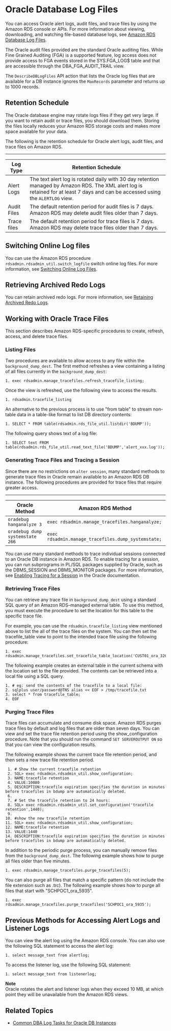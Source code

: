 # Oracle Database Log Files<a name="USER_LogAccess.Concepts.Oracle"></a>

You can access Oracle alert logs, audit files, and trace files by using the Amazon RDS console or APIs\. For more information about viewing, downloading, and watching file\-based database logs, see [Amazon RDS Database Log Files](USER_LogAccess.md)\. 

The Oracle audit files provided are the standard Oracle auditing files\. While Fine Grained Auditing \(FGA\) is a supported feature, log access does not provide access to FGA events stored in the SYS\.FGA\_LOG$ table and that are accessible through the DBA\_FGA\_AUDIT\_TRAIL view\. 

The `DescribeDBLogFiles` API action that lists the Oracle log files that are available for a DB instance ignores the `MaxRecords` parameter and returns up to 1000 records\. 

## Retention Schedule<a name="USER_LogAccess.Concepts.Oracle.Retention"></a>

The Oracle database engine may rotate logs files if they get very large\. If you want to retain audit or trace files, you should download them\. Storing the files locally reduces your Amazon RDS storage costs and makes more space available for your data\. 

The following is the retention schedule for Oracle alert logs, audit files, and trace files on Amazon RDS\. 


****  

| Log Type | Retention Schedule | 
| --- | --- | 
|  Alert Logs  |   The text alert log is rotated daily with 30 day retention managed by Amazon RDS\. The XML alert log is retained for at least 7 days and can be accessed using the `ALERTLOG` view\.    | 
|  Audit Files  |   The default retention period for audit files is 7 days\. Amazon RDS may delete audit files older than 7 days\.    | 
|  Trace files  |  The default retention period for trace files is 7 days\. Amazon RDS may delete trace files older than 7 days\.    | 

## Switching Online Log files<a name="USER_LogAccess.Concepts.Oracle.SwitchingLogfiles"></a>

You can use the Amazon RDS procedure `rdsadmin.rdsadmin_util.switch_logfile` switch online log files\. For more information, see [Switching Online Log Files](Appendix.Oracle.CommonDBATasks.Log.md#Appendix.Oracle.CommonDBATasks.SwitchingLogfiles)\. 

## Retrieving Archived Redo Logs<a name="USER_LogAccess.Concepts.Oracle.ArchivedRedoLogs"></a>

You can retain archived redo logs\. For more information, see [Retaining Archived Redo Logs](Appendix.Oracle.CommonDBATasks.Log.md#Appendix.Oracle.CommonDBATasks.RetainRedoLogs)\. 

## Working with Oracle Trace Files<a name="USER_LogAccess.Concepts.Oracle.WorkingWithTracefiles"></a>

This section describes Amazon RDS\-specific procedures to create, refresh, access, and delete trace files\. 

### Listing Files<a name="USER_LogAccess.Concepts.Oracle.WorkingWithTracefiles.ViewingBackgroundDumpDest"></a>

Two procedures are available to allow access to any file within the `background_dump_dest`\. The first method refreshes a view containing a listing of all files currently in the `background_dump_dest`: 

```
1. exec rdsadmin.manage_tracefiles.refresh_tracefile_listing;
```

Once the view is refreshed, use the following view to access the results\.

```
1. rdsadmin.tracefile_listing
```

An alternative to the previous process is to use "from table" to stream non\-table data in a table\-like format to list DB directory contents: 

```
1. SELECT * FROM table(rdsadmin.rds_file_util.listdir('BDUMP'));
```

The following query shows text of a log file: 

```
1. SELECT text FROM table(rdsadmin.rds_file_util.read_text_file('BDUMP','alert_xxx.log'));
```

### Generating Trace Files and Tracing a Session<a name="USER_LogAccess.Concepts.Oracle.WorkingWithTracefiles.Generating"></a>

Since there are no restrictions on `alter session`, many standard methods to generate trace files in Oracle remain available to an Amazon RDS DB instance\. The following procedures are provided for trace files that require greater access\. 


****  

|  Oracle Method  |  Amazon RDS Method | 
| --- | --- | 
| `oradebug hanganalyze 3 ` | `exec rdsadmin.manage_tracefiles.hanganalyze; ` | 
| `oradebug dump systemstate 266 ` | `exec rdsadmin.manage_tracefiles.dump_systemstate;` | 

You can use many standard methods to trace individual sessions connected to an Oracle DB instance in Amazon RDS\. To enable tracing for a session, you can run subprograms in PL/SQL packages supplied by Oracle, such as the DBMS\_SESSION and DBMS\_MONITOR packages\. For more information, see [ Enabling Tracing for a Session](https://docs.oracle.com/database/121/TGSQL/tgsql_trace.htm#GUID-F872D6F9-E015-481F-80F6-8A7036A6AD29) in the Oracle documentation\. 

### Retrieving Trace Files<a name="USER_LogAccess.Concepts.Oracle.WorkingWithTracefiles.Retrieving"></a>

You can retrieve any trace file in `background_dump_dest` using a standard SQL query of an Amazon RDS–managed external table\. To use this method, you must execute the procedure to set the location for this table to the specific trace file\. 

For example, you can use the `rdsadmin.tracefile_listing` view mentioned above to list the all of the trace files on the system\. You can then set the tracefile\_table view to point to the intended trace file using the following procedure: 

```
1. exec rdsadmin.manage_tracefiles.set_tracefile_table_location('CUST01_ora_3260_SYSTEMSTATE.trc');
```

The following example creates an external table in the current schema with the location set to the file provided\. The contents can be retrieved into a local file using a SQL query\. 

```
1. # eg: send the contents of the tracefile to a local file:
2. sqlplus user/password@TNS alias << EOF > /tmp/tracefile.txt
3. select * from tracefile_table;
4. EOF
```

### Purging Trace Files<a name="USER_LogAccess.Concepts.Oracle.WorkingWithTracefiles.Purging"></a>

Trace files can accumulate and consume disk space\. Amazon RDS purges trace files by default and log files that are older than seven days\. You can view and set the trace file retention period using the show\_configuration procedure\. Note that you should run the command `SET SERVEROUTPUT ON` so that you can view the configuration results\. 

The following example shows the current trace file retention period, and then sets a new trace file retention period\. 

```
 1. # Show the current tracefile retention
 2. SQL> exec rdsadmin.rdsadmin_util.show_configuration;
 3. NAME:tracefile retention
 4. VALUE:10080
 5. DESCRIPTION:tracefile expiration specifies the duration in minutes before tracefiles in bdump are automatically deleted.
 6. 		
 7. # Set the tracefile retention to 24 hours:
 8. SQL> exec rdsadmin.rdsadmin_util.set_configuration('tracefile retention',1440);
 9. 
10. #show the new tracefile retention
11. SQL> exec rdsadmin.rdsadmin_util.show_configuration;
12. NAME:tracefile retention
13. VALUE:1440
14. DESCRIPTION:tracefile expiration specifies the duration in minutes before tracefiles in bdump are automatically deleted.
```

In addition to the periodic purge process, you can manually remove files from the `background_dump_dest`\. The following example shows how to purge all files older than five minutes\. 

```
1. exec rdsadmin.manage_tracefiles.purge_tracefiles(5);
```

You can also purge all files that match a specific pattern \(do not include the file extension such as \.trc\)\. The following example shows how to purge all files that start with "SCHPOC1\_ora\_5935"\. 

```
1. exec rdsadmin.manage_tracefiles.purge_tracefiles('SCHPOC1_ora_5935');
```

## Previous Methods for Accessing Alert Logs and Listener Logs<a name="USER_LogAccess.Concepts.Oracle.AlertLogAndListenerLog"></a>

You can view the alert log using the Amazon RDS console\. You can also use the following SQL statement to access the alert log: 

```
1. select message_text from alertlog;
```

To access the listener log, use the following SQL statement: 

```
1. select message_text from listenerlog;
```

**Note**  
Oracle rotates the alert and listener logs when they exceed 10 MB, at which point they will be unavailable from the Amazon RDS views\. 

## Related Topics<a name="USER_LogAccess.Concepts.Oracle.Related"></a>

+ [Common DBA Log Tasks for Oracle DB Instances](Appendix.Oracle.CommonDBATasks.Log.md)